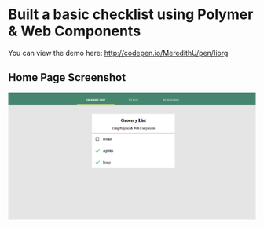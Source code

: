 # Built a basic checklist using Polymer & Web Components

You can view the demo here: http://codepen.io/MeredithU/pen/Iiorg

## Home Page Screenshot

![screenshot](/assets/images/home-page-screenshot.png)